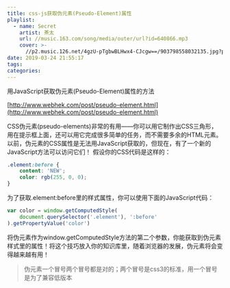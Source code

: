 ```yaml
---
title: css-js获取伪元素(Pseudo-Element)属性
playlist:
  - name: Secret
    artist: 茶太
    url: //music.163.com/song/media/outer/url?id=640866.mp3
    cover: >-
      //p2.music.126.net/4gzU-pTgbwBLHwx4-CJcgw==/903798558032135.jpg?param=90y90
date: 2019-03-24 21:55:17
tags:
categories:
---
```


用JavaScript获取伪元素(Pseudo-Element)属性的方法

<!-- more -->

[http://www.webhek.com/post/pseudo-element.html](http://www.webhek.com/post/pseudo-element.html)

CSS伪元素(pseudo-elements)非常的有用——你可以用它制作出CSS三角形，用在提示框上面，还可以用它完成很多简单的任务，而不需要多余的HTML元素。以前，伪元素的CSS属性是无法用JavaScript获取的，但现在，有了一个新的JavaScript方法可以访问它们！ 假设你的CSS代码是这样的：
```css
.element:before {
    content: 'NEW';
	color: rgb(255, 0, 0);
}
```
为了获取.element:before里的样式属性，你可以使用下面的JavaScript代码：
```js
var color = window.getComputedStyle(
	document.querySelector('.element'), ':before'
).getPropertyValue('color')
```
将伪元素作为window.getComputedStyle方法的第二个参数，你能获取到伪元素样式里的属性！将这个技巧放入你的知识库里，随着浏览器的发展，伪元素将会变得越来越有用！

> 伪元素一个冒号两个冒号都是对的；两个冒号是css3的标准，用一个冒号是为了兼容低版本
